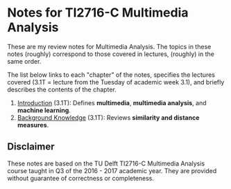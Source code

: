 # Notes for TI2716-C Multimedia Analysis

These are my review notes for Multimedia Analysis. The topics in these notes (roughly) correspond to those covered in lectures, (roughly) in the same order.

The list below links to each "chapter" of the notes, specifies the lectures covered (3.1T = lecture from the Tuesday of academic week 3.1), and briefly describes the contents of the chapter.

1. [Introduction](introduction.md) (3.1T): Defines **multimedia**, **multimedia analysis**, and **machine learning**.
1. [Background Knowledge](background.md) (3.1T): Reviews **similarity and distance measures**.

## Disclaimer

These notes are based on the TU Delft TI2716-C Multimedia Analysis course taught in Q3 of the 2016 - 2017 academic year. They are provided without guarantee of correctness or completeness.
